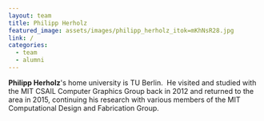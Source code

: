 ```yaml
---
layout: team
title: Philipp Herholz
featured_image: assets/images/philipp_herholz_itok=mKhNsR28.jpg
link: /
categories:
  - team
  - alumni
---
```

**Philipp Herholz**'s home university is TU Berlin.  He visited and studied with the MIT CSAIL Computer Graphics Group back in 2012 and returned to the area in 2015, continuing his research with various members of the MIT Computational Design and  Fabrication Group.